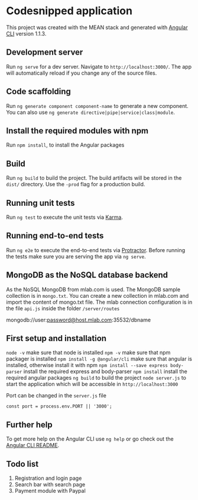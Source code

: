 # Codesnipped application

This project was created with the MEAN stack and generated with [Angular CLI](https://github.com/angular/angular-cli) version 1.1.3.

## Development server

Run `ng serve` for a dev server. Navigate to `http://localhost:3000/`. The app will automatically reload if you change any of the source files.

## Code scaffolding

Run `ng generate component component-name` to generate a new component. You can also use `ng generate directive|pipe|service|class|module`.

## Install the required modules with npm

Run `npm install`, to install the Angular packages

## Build

Run `ng build` to build the project. The build artifacts will be stored in the `dist/` directory. Use the `-prod` flag for a production build.

## Running unit tests

Run `ng test` to execute the unit tests via [Karma](https://karma-runner.github.io).

## Running end-to-end tests

Run `ng e2e` to execute the end-to-end tests via [Protractor](http://www.protractortest.org/).
Before running the tests make sure you are serving the app via `ng serve`.

## MongoDB as the NoSQL database backend

As the NoSQL MongoDB from mlab.com is used. The MongoDB sample collection is in `mongo.txt`. You can create a new collection in mlab.com and import the content of mongo.txt file. The mlab connection configuration is in the file `api.js` inside the folder `/server/routes`

mongodb://user:password@host.mlab.com:35532/dbname

## First setup and installation
`node -v`  make sure that node is installed
`npm -v`   make sure that npm packager is installed
`npm install -g @angular/cli` make sure that angular is installed, otherwise install it with npm
`npm install --save express body-parser`  install the required express and body-parser
`npm install` install the required angular packages
`ng build` to build the project
`node server.js` to start the application which will be accessible in `http://localhost:3000`

Port can be changed in the `server.js` file

`const port = process.env.PORT || '3000';`

## Further help

To get more help on the Angular CLI use `ng help` or go check out the [Angular CLI README](https://github.com/angular/angular-cli/blob/master/README.md).

## Todo list

1. Registration and login page
2. Search bar with search page
3. Payment module with Paypal
